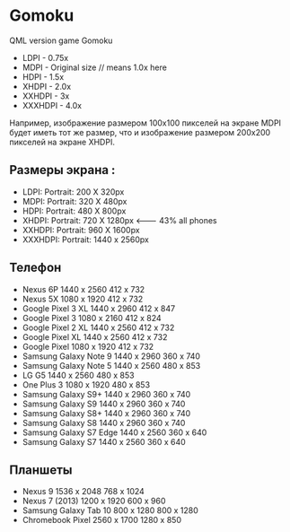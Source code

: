 # Gomoku
QML version game Gomoku

* LDPI - 0.75x
* MDPI - Original size // means 1.0x here 
* HDPI - 1.5x
* XHDPI - 2.0x
* XXHDPI - 3x
* XXXHDPI - 4.0x

Например, изображение размером 100x100 пикселей на экране MDPI будет иметь тот же размер, что и изображение размером 200x200 пикселей на экране XHDPI.

## Размеры экрана :

* LDPI: Portrait: 200 X 320px
* MDPI: Portrait: 320 X 480px
* HDPI: Portrait: 480 X 800px
* XHDPI: Portrait: 720 X 1280px <--- 43% all phones
* XXHDPI: Portrait: 960 X 1600px
* XXXHDPI: Portrait: 1440 x 2560px

## Телефон		
* Nexus 6P	1440 x 2560	412 x 732
* Nexus 5X	1080 x 1920	412 x 732
* Google Pixel 3 XL	1440 x 2960	412 x 847
* Google Pixel 3	1080 x 2160	412 x 824
* Google Pixel 2 XL	1440 x 2560	412 x 732
* Google Pixel XL	1440 x 2560	412 x 732
* Google Pixel	1080 x 1920	412 x 732
* Samsung Galaxy Note 9	1440 x 2960	360 x 740
* Samsung Galaxy Note 5	1440 x 2560	480 x 853
* LG G5	1440 x 2560	480 x 853
* One Plus 3	1080 x 1920	480 x 853
* Samsung Galaxy S9+	1440 x 2960	360 x 740
* Samsung Galaxy S9	1440 x 2960	360 x 740
* Samsung Galaxy S8+	1440 x 2960	360 x 740
* Samsung Galaxy S8	1440 x 2960	360 x 740
* Samsung Galaxy S7 Edge	1440 x 2560	360 x 640
* Samsung Galaxy S7	1440 x 2560	360 x 640
## Планшеты		
* Nexus 9	1536 x 2048	768 x 1024
* Nexus 7 (2013)	1200 x 1920	600 x 960
* Samsung Galaxy Tab 10	800 x 1280	800 x 1280
* Chromebook Pixel	2560 x 1700	1280 x 850
